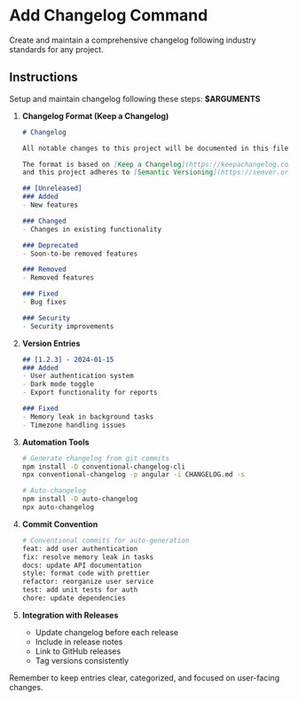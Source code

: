 # Add Changelog Command

Create and maintain a comprehensive changelog following industry standards for any project.

## Instructions

Setup and maintain changelog following these steps: **$ARGUMENTS**

1. **Changelog Format (Keep a Changelog)**
   ```markdown
   # Changelog
   
   All notable changes to this project will be documented in this file.
   
   The format is based on [Keep a Changelog](https://keepachangelog.com/en/1.0.0/),
   and this project adheres to [Semantic Versioning](https://semver.org/spec/v2.0.0.html).
   
   ## [Unreleased]
   ### Added
   - New features
   
   ### Changed
   - Changes in existing functionality
   
   ### Deprecated
   - Soon-to-be removed features
   
   ### Removed
   - Removed features
   
   ### Fixed
   - Bug fixes
   
   ### Security
   - Security improvements
   ```

2. **Version Entries**
   ```markdown
   ## [1.2.3] - 2024-01-15
   ### Added
   - User authentication system
   - Dark mode toggle
   - Export functionality for reports
   
   ### Fixed
   - Memory leak in background tasks
   - Timezone handling issues
   ```

3. **Automation Tools**
   ```bash
   # Generate changelog from git commits
   npm install -D conventional-changelog-cli
   npx conventional-changelog -p angular -i CHANGELOG.md -s
   
   # Auto-changelog
   npm install -D auto-changelog
   npx auto-changelog
   ```

4. **Commit Convention**
   ```bash
   # Conventional commits for auto-generation
   feat: add user authentication
   fix: resolve memory leak in tasks
   docs: update API documentation
   style: format code with prettier
   refactor: reorganize user service
   test: add unit tests for auth
   chore: update dependencies
   ```

5. **Integration with Releases**
   - Update changelog before each release
   - Include in release notes
   - Link to GitHub releases
   - Tag versions consistently

Remember to keep entries clear, categorized, and focused on user-facing changes.